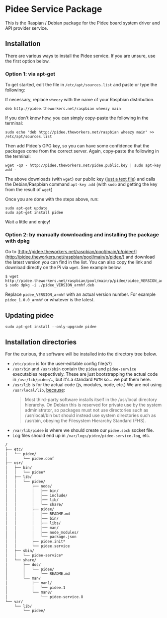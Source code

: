 # Pidee Service Package

This is the Raspian / Debian package for the Pidee board system driver and API provider service.

## Installation

There are various ways to install the Pidee service. If you are unsure, use the first option below.

### Option 1: via apt-get

To get started, edit the file  in `/etc/apt/sources.list` and paste or type the following:

If necessary, replace `wheezy` with the name of your Raspbian distribution.

```plain
deb http://pidee.theworkers.net/raspbian wheezy main
```

If you don't know how, you can simply copy-paste the following in the terminal:

```shell
sudo echo "deb http://pidee.theworkers.net/raspbian wheezy main" >> /etc/apt/sources.list
```

Then add Pidee's GPG key, so you can have some confidence that the packages come from the correct server. Again, copy-paste the following in the terminal:

```shell
wget -qO - http://pidee.theworkers.net/pidee.public.key | sudo apt-key add -
```

The above downloads (with `wget`) our public key ([just a text file](http://pidee.theworkers.net/pidee.public.key)) and calls the Debian/Raspbian command `apt-key add` (with `sudo` and getting the key from the result of `wget`)

Once you are done with the steps above, run:

```shell
sudo apt-get update
sudo apt-get install pidee
```

Wait a little and enjoy!

### Option 2: by manually downloading and installing the package with dpkg

Go to [http://pidee.theworkers.net/raspbian/pool/main/p/pidee/](http://pidee.theworkers.net/raspbian/pool/main/p/pidee/) and download the latest version you can find in the list. You can also copy the link and download directly on the Pi via `wget`. See example below.

<!--
from https://raspberry-hosting.com/en/faq/where-can-i-find-actual-haproxy-and-keepalived-deb-packages-raspberry-pi-and-how-i-install-high
-->

```shell
$ wget http://pidee.theworkers.net/raspbian/pool/main/p/pidee/pidee_VERSION_armhf.deb
$ sudo dpkg -i ./pidee_VERSION_armhf.deb
```

Replace `pidee_VERSION_armhf` with an actual version number. For example `pidee_1.0.0_armhf` or whatever is the latest.

## Updating pidee

```shell
sudo apt-get install --only-upgrade pidee
```

## Installation directories

For the curious, the software will be installed into the directory tree below.

- `/etc/pidee` is for the user-editable config file(s?) 
- `/usr/bin` and `/usr/sbin` contain the `pidee` and `pidee-service` executables respectively. These are just bootstrapping the actual code in `/usr/lib/pidee/…`, but it's a standard `PATH` so… we put them here.
- `/usr/lib` is for the actual code (js, modules, node, etc.) We are not using `/usr/local/lib`, [because](https://www.debian.org/doc/manuals/maint-guide/modify.en.html):
    > Most third-party software installs itself in the /usr/local directory hierarchy. On Debian this is reserved for private use by the system administrator, so packages must not use directories such as /usr/local/bin but should instead use system directories such as /usr/bin, obeying the Filesystem Hierarchy Standard (FHS).
- `/var/lib/pidee` is where we should create our `pidee.sock` socket file.
- Log files should end up in `/var/logs/pidee/pidee-service.log`, etc.

```txt
/
├── etc/
│   └── pidee/
│       └── pidee.conf
├── usr/
│   ├── bin/
│   │   └── pidee*
│   ├── lib/
│   │   └── pidee/
│   │       ├── node/
│   │       │   ├── bin/
│   │       │   ├── include/
│   │       │   ├── lib/
│   │       │   └── share/
│   │       ├── pidee/
│   │       │   ├── README.md
│   │       │   ├── bin/
│   │       │   ├── libs/
│   │       │   ├── man/
│   │       │   ├── node_modules/
│   │       │   └── package.json
│   │       ├── pidee.init*
│   │       └── pidee.service
│   ├── sbin/
│   │   └── pidee-service*
│   └── share/
│       ├── doc/
│       │   └── pidee/
│       │       └── README.md
│       └── man/
│           ├── man1/
│           │   └── pidee.1
│           └── man8/
│               └── pidee-service.8
└── var/
    └── lib/
        └── pidee/
```